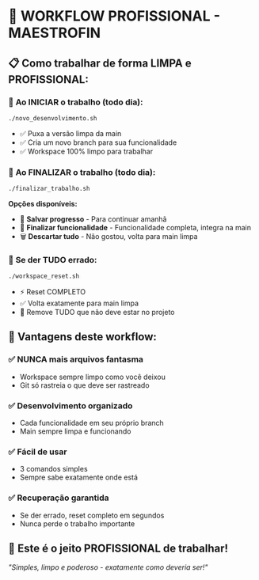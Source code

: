 # 🎯 WORKFLOW PROFISSIONAL - MAESTROFIN

## 📋 **Como trabalhar de forma LIMPA e PROFISSIONAL:**

### 🌅 **Ao INICIAR o trabalho (todo dia):**
```bash
./novo_desenvolvimento.sh
```
- ✅ Puxa a versão limpa da main
- ✅ Cria um novo branch para sua funcionalidade
- ✅ Workspace 100% limpo para trabalhar

### 🌆 **Ao FINALIZAR o trabalho (todo dia):**
```bash
./finalizar_trabalho.sh
```
**Opções disponíveis:**
- 💾 **Salvar progresso** - Para continuar amanhã
- 🎉 **Finalizar funcionalidade** - Funcionalidade completa, integra na main
- 🗑️ **Descartar tudo** - Não gostou, volta para main limpa

### 🚨 **Se der TUDO errado:**
```bash
./workspace_reset.sh
```
- ⚡ Reset COMPLETO
- ✅ Volta exatamente para main limpa
- 🧹 Remove TUDO que não deve estar no projeto

## 🎪 **Vantagens deste workflow:**

### ✅ **NUNCA mais arquivos fantasma**
- Workspace sempre limpo como você deixou
- Git só rastreia o que deve ser rastreado

### ✅ **Desenvolvimento organizado**
- Cada funcionalidade em seu próprio branch
- Main sempre limpa e funcionando

### ✅ **Fácil de usar**
- 3 comandos simples
- Sempre sabe exatamente onde está

### ✅ **Recuperação garantida**
- Se der errado, reset completo em segundos
- Nunca perde o trabalho importante

## 🎯 **Este é o jeito PROFISSIONAL de trabalhar!**

*"Simples, limpo e poderoso - exatamente como deveria ser!"*
